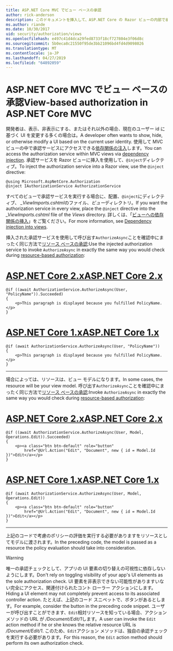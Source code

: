 ```yaml
---
title: ASP.NET Core MVC でビュー ベースの承認
author: rick-anderson
description: このドキュメントを挿入して、ASP.NET Core の Razor ビューの内部で承認サービスを使用する方法を示します。
ms.author: riande
ms.date: 10/30/2017
uid: security/authorization/views
ms.openlocfilehash: e497c41d4dca29fed8733f18cf727804e3f06d8c
ms.sourcegitcommit: 5b0eca8c21550f95de3bb21096bd4fd4d9098026
ms.translationtype: MT
ms.contentlocale: ja-JP
ms.lasthandoff: 04/27/2019
ms.locfileid: "64892059"
---
```

# <a name="view-based-authorization-in-aspnet-core-mvc"></a><span data-ttu-id="72e6e-103">ASP.NET Core MVC でビュー ベースの承認</span><span class="sxs-lookup"><span data-stu-id="72e6e-103">View-based authorization in ASP.NET Core MVC</span></span>

<span data-ttu-id="72e6e-104">開発者は、表示、非表示にする、またはそれ以外の場合、現在のユーザー id に基づく UI を変更する多くの場合は。</span><span class="sxs-lookup"><span data-stu-id="72e6e-104">A developer often wants to show, hide, or otherwise modify a UI based on the current user identity.</span></span> <span data-ttu-id="72e6e-105">使用して MVC ビューの中で承認サービスにアクセスできる[依存関係の注入](xref:fundamentals/dependency-injection)します。</span><span class="sxs-lookup"><span data-stu-id="72e6e-105">You can access the authorization service within MVC views via [dependency injection](xref:fundamentals/dependency-injection).</span></span> <span data-ttu-id="72e6e-106">承認サービスを Razor ビューに挿入を使用して、`@inject`ディレクティブ。</span><span class="sxs-lookup"><span data-stu-id="72e6e-106">To inject the authorization service into a Razor view, use the `@inject` directive:</span></span>

```cshtml
@using Microsoft.AspNetCore.Authorization
@inject IAuthorizationService AuthorizationService
```

<span data-ttu-id="72e6e-107">すべてのビューで承認サービスを実行する場合に、配置、`@inject`にディレクティブ、 *_ViewImports.cshtml*のファイル、*ビュー*ディレクトリ。</span><span class="sxs-lookup"><span data-stu-id="72e6e-107">If you want the authorization service in every view, place the `@inject` directive into the *_ViewImports.cshtml* file of the *Views* directory.</span></span> <span data-ttu-id="72e6e-108">詳しくは、「[ビューへの依存関係の挿入](xref:mvc/views/dependency-injection)」をご覧ください。</span><span class="sxs-lookup"><span data-stu-id="72e6e-108">For more information, see [Dependency injection into views](xref:mvc/views/dependency-injection).</span></span>

<span data-ttu-id="72e6e-109">挿入された承認サービスを使用して呼び出す`AuthorizeAsync`ことを確認中にまったく同じ方法で[リソース ベースの承認](xref:security/authorization/resourcebased#security-authorization-resource-based-imperative):</span><span class="sxs-lookup"><span data-stu-id="72e6e-109">Use the injected authorization service to invoke `AuthorizeAsync` in exactly the same way you would check during [resource-based authorization](xref:security/authorization/resourcebased#security-authorization-resource-based-imperative):</span></span>

# <a name="aspnet-core-2xtabaspnetcore2x"></a>[<span data-ttu-id="72e6e-110">ASP.NET Core 2.x</span><span class="sxs-lookup"><span data-stu-id="72e6e-110">ASP.NET Core 2.x</span></span>](#tab/aspnetcore2x)

```cshtml
@if ((await AuthorizationService.AuthorizeAsync(User, "PolicyName")).Succeeded)
{
    <p>This paragraph is displayed because you fulfilled PolicyName.</p>
}
```

# <a name="aspnet-core-1xtabaspnetcore1x"></a>[<span data-ttu-id="72e6e-111">ASP.NET Core 1.x</span><span class="sxs-lookup"><span data-stu-id="72e6e-111">ASP.NET Core 1.x</span></span>](#tab/aspnetcore1x)

```cshtml
@if (await AuthorizationService.AuthorizeAsync(User, "PolicyName"))
{
    <p>This paragraph is displayed because you fulfilled PolicyName.</p>
}
```

---

<span data-ttu-id="72e6e-112">場合によっては、リソースは、ビュー モデルになります。</span><span class="sxs-lookup"><span data-stu-id="72e6e-112">In some cases, the resource will be your view model.</span></span> <span data-ttu-id="72e6e-113">呼び出す`AuthorizeAsync`ことを確認中にまったく同じ方法で[リソース ベースの承認](xref:security/authorization/resourcebased#security-authorization-resource-based-imperative):</span><span class="sxs-lookup"><span data-stu-id="72e6e-113">Invoke `AuthorizeAsync` in exactly the same way you would check during [resource-based authorization](xref:security/authorization/resourcebased#security-authorization-resource-based-imperative):</span></span>

# <a name="aspnet-core-2xtabaspnetcore2x"></a>[<span data-ttu-id="72e6e-114">ASP.NET Core 2.x</span><span class="sxs-lookup"><span data-stu-id="72e6e-114">ASP.NET Core 2.x</span></span>](#tab/aspnetcore2x)

```cshtml
@if ((await AuthorizationService.AuthorizeAsync(User, Model, Operations.Edit)).Succeeded)
{
    <p><a class="btn btn-default" role="button"
        href="@Url.Action("Edit", "Document", new { id = Model.Id })">Edit</a></p>
}
```

# <a name="aspnet-core-1xtabaspnetcore1x"></a>[<span data-ttu-id="72e6e-115">ASP.NET Core 1.x</span><span class="sxs-lookup"><span data-stu-id="72e6e-115">ASP.NET Core 1.x</span></span>](#tab/aspnetcore1x)

```cshtml
@if (await AuthorizationService.AuthorizeAsync(User, Model, Operations.Edit))
{
    <p><a class="btn btn-default" role="button"
        href="@Url.Action("Edit", "Document", new { id = Model.Id })">Edit</a></p>
}
```

---

<span data-ttu-id="72e6e-116">上記のコードで考慮のポリシーの評価を実行する必要がありますをリソースとしてモデルに渡されます。</span><span class="sxs-lookup"><span data-stu-id="72e6e-116">In the preceding code, the model is passed as a resource the policy evaluation should take into consideration.</span></span>

> [!WARNING]
> <span data-ttu-id="72e6e-117">唯一の承認チェックとして、アプリの UI 要素の切り替えの可視性に依存しないようにします。</span><span class="sxs-lookup"><span data-stu-id="72e6e-117">Don't rely on toggling visibility of your app's UI elements as the sole authorization check.</span></span> <span data-ttu-id="72e6e-118">UI 要素を非表示できない可能性がありますいない完全にアクセス、関連付けられたコント ローラー アクションにします。</span><span class="sxs-lookup"><span data-stu-id="72e6e-118">Hiding a UI element may not completely prevent access to its associated controller action.</span></span> <span data-ttu-id="72e6e-119">たとえば、上記のコード スニペットで、ボタンがあるとします。</span><span class="sxs-lookup"><span data-stu-id="72e6e-119">For example, consider the button in the preceding code snippet.</span></span> <span data-ttu-id="72e6e-120">ユーザーが呼び出すことができます、`Edit`相対リソースを知っている場合、アクション メソッドの URL が */Document/Edit/1*します。</span><span class="sxs-lookup"><span data-stu-id="72e6e-120">A user can invoke the `Edit` action method if he or she knows the relative resource URL is */Document/Edit/1*.</span></span> <span data-ttu-id="72e6e-121">このため、`Edit`アクション メソッドは、独自の承認チェックを実行する必要があります。</span><span class="sxs-lookup"><span data-stu-id="72e6e-121">For this reason, the `Edit` action method should perform its own authorization check.</span></span>
